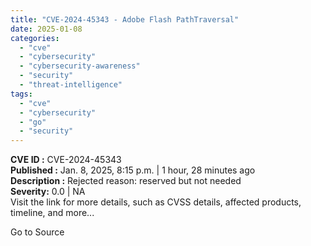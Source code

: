 ```yaml
---
title: "CVE-2024-45343 - Adobe Flash PathTraversal"
date: 2025-01-08
categories: 
  - "cve"
  - "cybersecurity"
  - "cybersecurity-awareness"
  - "security"
  - "threat-intelligence"
tags: 
  - "cve"
  - "cybersecurity"
  - "go"
  - "security"
---
```


**CVE ID :** CVE-2024-45343  
**Published :** Jan. 8, 2025, 8:15 p.m. | 1 hour, 28 minutes ago  
**Description :** Rejected reason: reserved but not needed  
**Severity:** 0.0 | NA  
Visit the link for more details, such as CVSS details, affected products, timeline, and more...

Go to Source
